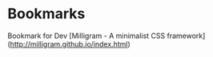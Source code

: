 # Bookmarks
Bookmark for Dev
[Milligram - A minimalist CSS framework]     (http://milligram.github.io/index.html)
